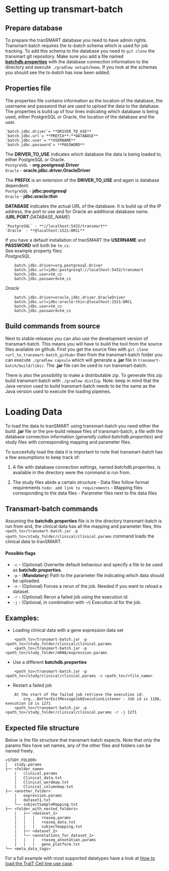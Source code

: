 # Setting up transmart-batch
## Prepare database
To prepare the tranSMART database you need to have admin rights. Transmart-batch requires the *ts-batch* schema which is used for job tracking. To add this schema to the database you need to `git clone` the transmart git repository. Make sure you add a file named [**batchdb.properties**](#properties_file) with the database connection information to the directory and execute `./gradlew setupSchema`. If you look at the schemas you should see the *ts-batch* has now been added.

## Properties file
The properties file contains information as the location of the database, the username and password that are used to upload the data to the database. The properties is build up of four lines indicating which database is being used, either PostgreSQL or Oracle, the location of the database and the user.

    `batch.jdbc.driver`= **DRIVER_TO_USE**  
    `batch.jdbc.url`= **PREFIX**:**DATABASE**  
    `batch.jdbc.user`= **USERNAME**  
    `batch.jdbc.password`= **PASSWORD**  

The **DRIVER_TO_USE** indicates which database the data is being loaded to, either PostgreSQL or Oracle.  
    `PostgreSQL` - **org.postgresql.Driver**  
    `Oracle` - **oracle.jdbc.driver.OracleDriver**

The **PREFIX** is an extension of the **DRIVER_TO_USE** and again is database dependent:  
    `PostgreSQL` - **jdbc:postgresql**  
    `Oracle` - **jdbc:oracle:thin**  

**DATABASE** indicates the actual URL of the database. It is build up of the IP address, the port to use and for Oracle an additional database name. (**URL**:**PORT**:*DATABASE_NAME*)  

    `PostgreSQL` - **//localhost:5432/transmart**  
    `Oracle` - **@localhost:1521:ORCL**

If you have a default installation of tranSMART the **USERNAME** and **PASSWORD** will both be `tm_cz`.  
See example property files:  
*PostgreSQL*
```
    batch.jdbc.driver=org.postgresql.Driver
    batch.jdbc.url=jdbc:postgresql://localhost:5432/transmart
    batch.jdbc.user=tm_cz
    batch.jdbc.password=tm_cz
```
*Oracle*
```
    batch.jdbc.driver=oracle.jdbc.driver.OracleDriver
    batch.jdbc.url=jdbc:oracle:thin:@localhost:1521:ORCL
    batch.jdbc.user=tm_cz
    batch.jdbc.password=tm_cz
```

## Build commands from source
Next to stable releases you can also use the development version of transmart-batch. This means you will have to build the tool from the source files available on github. First you get the source files with `git clone <url_to_transmart-batch_github>` then from the transmart-batch folder you can execute `./gradlew capsule` which will generate a **.jar** file in `transmart-batch/build/libs/`. The **.jar** file can be used to run transmart-batch.

There is also the possibility to make a distributable zip. To generate this zip build transmart-batch with `./gradlew distZip`. Note: keep in mind that the Java version used to build transmart-batch needs to be the same as the Java version used to execute the loading pipeines.

# Loading Data
To load the data to tranSMART using transmart-batch you need either the build **.jar** file or the pre-build release files of transmart-batch, a file with the database connection information (*generally called batchdb.properties*) and study files with corresponding mapping and parameter files.

To succesfully load the data it is important to note that transmart-batch has a few assumptions to keep track of:

  1. A file with database connection settings, named *batchdb.properties*, is available in the directory were the command is run from.

  2. The study files abide a certain structure
    - Data files follow format requirements `todo: add link to requirements`
    - Mapping files corresponding to the data files
    - Parameter files next to the data files

## Transmart-batch commands
Assuming the **batchdb.properties** file is in the directory transmart-batch is run from and, the clinical data has all the mapping and parameter files, this `<path_to>/transmart-batch.jar -p <path_to>/study_folder/clinical/clinical.params` command loads the clinical data to tranSMART.

#### Possible flags
- `-c` - (Optional) Overwrite default behaviour and specify a file to be used as **batchdb.properties**.
- `-p` - (**Mandatory**) Path to the parameter file indicating which data should be uploaded.
- `-n` - (Optional) Forces a rerun of the job. Needed if you want to reload a dataset.
- `-r` - (Optional) Rerun a failed job using the execution id.
- `-j` - (Optional, in combination with -r) Execution id for the job.

## Examples:

* Loading clinical data with a gene expression data set  
```
    <path_to>/transmart-batch.jar -p <path_to>/study_folder/clinical/clinical.params
    <path_to>/transmart-batch.jar -p <path_to>/study_folder/mRNA/expression.params
```

* Use a different **batchdb.properties**
```
    <path_to>/transmart-batch.jar -p <path_to>/study/clinical/clinical.params -c <path_to>/<file_name>
```

* Restart a failed job
```
    At the start of the failed job retrieve the execution id:  
        org...BetterExitMessageJobExecutionListener - Job id is 1186, execution id is 1271
    <path_to>/transmart-batch.jar -p <path_to>/study_folder/clinical/clinical.params -r -j 1271
```

## Expected file structure
Below is the file structure that transmart-batch expects. Note that only the params files have set names, any of the other files and folders can be named freely.

```
<STUDY_FOLDER>
│   study.params
├── <folder_name>
    |   clinical.params
    |   Clinical_data.txt
    |   Clinical_wordmap.txt
    |   Clinical_columnmap.txt
├── <another_folder>
    |   expression.params
    |   dataset1.txt
    └── subjectSampleMapping.txt
├── <folder_with_nested_folders>
    |   ├── <dataset_1>
    |   |   |   rnaseq.params
    |   |   |   rnaseq_data.txt
    |   |   |   subjectmapping.txt
    |   ├── <dataset_2>
    |   └── <annotations_for_dataset_1>
    |   |   |   rnaseq_annotation.params
    |   |   |   gene_platform.txt
└── <meta_data_tags>
```

For a full example with most supported datatypes have a look at [How to load the TraIT Cell line use case](docs/how_to_load_trait_cluc.md).
